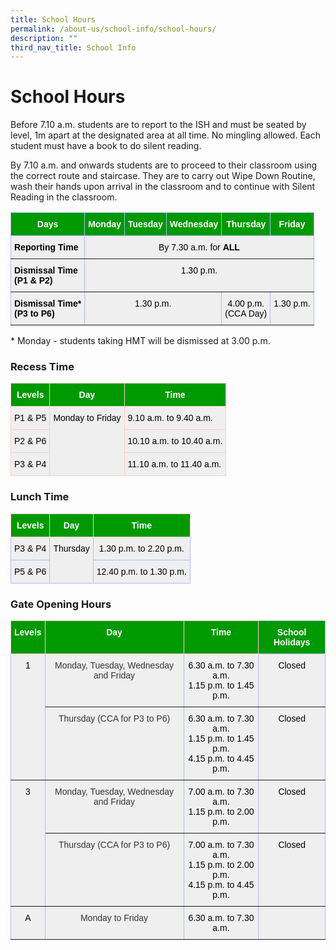 ```yaml
---
title: School Hours
permalink: /about-us/school-info/school-hours/
description: ""
third_nav_title: School Info
---
```

School Hours
============

  

Before 7.10 a.m. students are to report to the ISH and must be seated by level, 1m apart at the designated area at all time. No mingling allowed. Each student must have a book to do silent reading.

  

By 7.10 a.m. and onwards students are to proceed to their classroom using the correct route and staircase. They are to carry out Wipe Down Routine, wash their hands upon arrival in the classroom and to continue with Silent Reading in the classroom.

<style type="text/css">
.tg  {border-collapse:collapse;border-color:#aabcfe;border-spacing:0;}
.tg td{background-color:#e8edff;border-color:#aabcfe;border-style:solid;border-width:1px;color:#669;
  font-family:Arial, sans-serif;font-size:14px;overflow:hidden;padding:10px 5px;word-break:normal;}
.tg th{background-color:#b9c9fe;border-color:#aabcfe;border-style:solid;border-width:1px;color:#039;
  font-family:Arial, sans-serif;font-size:14px;font-weight:normal;overflow:hidden;padding:10px 5px;word-break:normal;}
.tg .tg-2oxp{background-color:#efefef;border-color:inherit;color:#000000;text-align:center;vertical-align:top}
.tg .tg-dqvt{background-color:#009901;border-color:inherit;color:#ffffff;font-weight:bold;text-align:center;vertical-align:top}
.tg .tg-8wy3{background-color:#efefef;border-color:inherit;color:#000000;text-align:left;vertical-align:top}
.tg .tg-idd5{background-color:#efefef;border-color:inherit;color:#000000;font-weight:bold;text-align:left;vertical-align:top}
.tg .tg-slyw{background-color:#efefef;border-color:inherit;color:#000000;font-weight:bold;text-align:left;vertical-align:top}
.tg .tg-tdcm{background-color:#efefef;border-color:inherit;color:#000000;text-align:center;vertical-align:top}
</style>
<table class="tg">
<thead>
  <tr>
    <th class="tg-dqvt">Days</th>
    <th class="tg-dqvt">Monday </th>
    <th class="tg-dqvt">Tuesday</th>
    <th class="tg-dqvt">Wednesday</th>
    <th class="tg-dqvt">Thursday</th>
    <th class="tg-dqvt">Friday</th>
  </tr>
</thead>
<tbody>
  <tr>
    <td class="tg-slyw">Reporting Time</td>
    <td class="tg-2oxp" colspan="5">By 7.30 a.m. for <span style="font-weight:bold">ALL</span></td>
  </tr>
  <tr>
    <td class="tg-idd5">Dismissal Time<br>(P1 &amp; P2)</td>
    <td class="tg-tdcm" colspan="5">1.30 p.m.</td>
  </tr>
  <tr>
    <td class="tg-slyw">Dismissal Time*<br>(P3 to P6)</td>
    <td class="tg-2oxp" colspan="3">1.30 p.m.</td>
    <td class="tg-2oxp">4.00 p.m.<br>(CCA Day)</td>
    <td class="tg-8wy3">1.30 p.m.</td>
  </tr>
</tbody>
</table>

\* Monday - students taking HMT will be dismissed at 3.00 p.m.

### Recess Time

<style type="text/css">
.tg  {border-collapse:collapse;border-color:#aabcfe;border-spacing:0;}
.tg td{background-color:#e8edff;border-color:#aabcfe;border-style:solid;border-width:1px;color:#669;
  font-family:Arial, sans-serif;font-size:14px;overflow:hidden;padding:10px 5px;word-break:normal;}
.tg th{background-color:#b9c9fe;border-color:#aabcfe;border-style:solid;border-width:1px;color:#039;
  font-family:Arial, sans-serif;font-size:14px;font-weight:normal;overflow:hidden;padding:10px 5px;word-break:normal;}
.tg .tg-tznj{background-color:#efefef;border-color:#ffccc9;color:#000000;text-align:center;vertical-align:top}
.tg .tg-51ln{background-color:#009901;border-color:#ffccc9;color:#ffffff;font-weight:bold;text-align:center;vertical-align:top}
.tg .tg-735f{background-color:#efefef;border-color:#ffccc9;color:#000000;text-align:left;vertical-align:top}
.tg .tg-569y{background-color:#efefef;border-color:#ffccc9;color:#000000;text-align:left;vertical-align:top}
</style>
<table class="tg">
<thead>
  <tr>
    <th class="tg-51ln">Levels</th>
    <th class="tg-51ln">Day</th>
    <th class="tg-51ln">Time</th>
  </tr>
</thead>
<tbody>
  <tr>
    <td class="tg-735f">P1 & P5</td>
    <td class="tg-tznj" rowspan="6">Monday to Friday</td>
    <td class="tg-735f">9.10 a.m. to 9.40 a.m.</td>
  </tr>
  <tr>
    <td class="tg-569y">P2 & P6</td>
    <td class="tg-569y">10.10 a.m. to 10.40 a.m.</td>
  </tr>
  <tr>
    <td class="tg-735f">P3 & P4</td>
    <td class="tg-735f">11.10 a.m. to 11.40 a.m.</td>
  </tr>
 
</tbody>
</table>

### Lunch Time

<style type="text/css">
.tg  {border-collapse:collapse;border-color:#aabcfe;border-spacing:0;}
.tg td{background-color:#e8edff;border-color:#aabcfe;border-style:solid;border-width:1px;color:#669;
  font-family:Arial, sans-serif;font-size:14px;overflow:hidden;padding:10px 5px;word-break:normal;}
.tg th{background-color:#b9c9fe;border-color:#aabcfe;border-style:solid;border-width:1px;color:#039;
  font-family:Arial, sans-serif;font-size:14px;font-weight:normal;overflow:hidden;padding:10px 5px;word-break:normal;}
.tg .tg-51ln{background-color:#009901;border-color:#ffccc9;color:#ffffff;font-weight:bold;text-align:center;vertical-align:top}
.tg .tg-v8f3{background-color:#efefef;color:#000000;text-align:center;vertical-align:top}
.tg .tg-vhpo{background-color:#efefef;color:#000000;text-align:center;vertical-align:top}
</style>
<table class="tg">
<thead>
  <tr>
    <th class="tg-51ln">Levels</th>
    <th class="tg-51ln">Day</th>
    <th class="tg-51ln">Time</th>
  </tr>
</thead>
<tbody>
  <tr>
    <td class="tg-vhpo">P3  &amp; P4</td>
    <td class="tg-vhpo" rowspan="2">Thursday</td>
    <td class="tg-vhpo">1.30 p.m. to 2.20 p.m.</td>
  </tr>
  <tr>
    <td class="tg-v8f3">P5 &amp; P6</td>
    <td class="tg-v8f3">12.40 p.m. to 1.30 p.m.</td>
  </tr>
</tbody>
</table>

### Gate Opening Hours

<style type="text/css">
.tg  {border-collapse:collapse;border-color:#aabcfe;border-spacing:0;}
.tg td{background-color:#e8edff;border-color:#aabcfe;border-style:solid;border-width:1px;color:#669;
  font-family:Arial, sans-serif;font-size:14px;overflow:hidden;padding:10px 5px;word-break:normal;}
.tg th{background-color:#b9c9fe;border-color:#aabcfe;border-style:solid;border-width:1px;color:#039;
  font-family:Arial, sans-serif;font-size:14px;font-weight:normal;overflow:hidden;padding:10px 5px;word-break:normal;}
.tg .tg-2oxp{background-color:#efefef;border-color:inherit;color:#000000;text-align:center;vertical-align:top}
.tg .tg-k4rv{background-color:#009901;border-color:inherit;color:#FFF;font-weight:bold;text-align:center;vertical-align:top}
.tg .tg-pe7e{background-color:#EFEFEF;border-color:inherit;color:#000000;text-align:center;vertical-align:top}
.tg .tg-51ln{background-color:#009901;border-color:#ffccc9;color:#ffffff;font-weight:bold;text-align:center;vertical-align:top}
.tg .tg-mu5c{background-color:#efefef;border-color:inherit;color:#343434;text-align:center;vertical-align:top}
.tg .tg-9jf1{background-color:#EFEFEF;border-color:inherit;color:#343434;text-align:center;vertical-align:top}
.tg .tg-984z{background-color:#efefef;border-color:inherit;color:#343434;text-align:center;vertical-align:top}
.tg .tg-tdcm{background-color:#efefef;border-color:inherit;color:#000000;text-align:center;vertical-align:top}
.tg .tg-ilhf{background-color:#EFEFEF;border-color:inherit;color:#000000;text-align:center;vertical-align:top}
</style>
<table class="tg">
<thead>
  <tr>
    <th class="tg-51ln">Levels</th>
    <th class="tg-51ln">Day</th>
    <th class="tg-51ln">Time</th>
    <th class="tg-k4rv">School Holidays</th>
  </tr>
</thead>
<tbody>
  <tr>
    <td class="tg-2oxp" rowspan="2">1</td>
    <td class="tg-mu5c">Monday, Tuesday, Wednesday and Friday</td>
    <td class="tg-2oxp">6.30 a.m. to 7.30 a.m.<br>1.15 p.m. to 1.45 p.m.</td>
    <td class="tg-2oxp">Closed</td>
  </tr>
  <tr>
    <td class="tg-984z">Thursday (CCA for P3 to P6)</td>
    <td class="tg-pe7e">6.30 a.m. to 7.30 a.m.<br>1.15 p.m. to 1.45 p.m.<br>4.15 p.m. to 4.45 p.m.</td>
    <td class="tg-tdcm">Closed</td>
  </tr>
  <tr>
    <td class="tg-2oxp" rowspan="2">3</td>
    <td class="tg-mu5c">Monday, Tuesday, Wednesday and Friday</td>
    <td class="tg-ilhf">7.00 a.m. to 7.30 a.m.<br>1.15 p.m. to 2.00 p.m.</td>
    <td class="tg-2oxp">Closed</td>
  </tr>
  <tr>
    <td class="tg-9jf1">Thursday (CCA for P3 to P6)</td>
    <td class="tg-pe7e">7.00 a.m. to 7.30 a.m.<br>1.15 p.m. to 2.00 p.m.<br>4.15 p.m. to 4.45 p.m.</td>
    <td class="tg-tdcm">Closed</td>
  </tr>
  <tr>
    <td class="tg-2oxp">A</td>
    <td class="tg-mu5c">Monday to Friday</td>
    <td class="tg-ilhf">6.30 a.m. to 7.30 a.m.</td>
    <td class="tg-2oxp"></td>
  </tr>
</tbody>
</table>